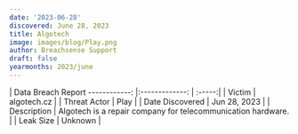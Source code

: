 ```yaml
---
date: '2023-06-28'
discovered: June 28, 2023
title: Algotech
image: images/blog/Play.png
author: Breachsense Support
draft: false
yearmonths: 2023/june
---
```



| Data Breach Report
------------:     |:-------------:    | :-----:|
| Victim      | algotech.cz      | 
| Threat Actor      | Play      | 
| Date Discovered      | Jun 28, 2023      | 
| Description      | Algotech is a repair company for telecommunication hardware.      | 
| Leak Size      | Unknown      | 

